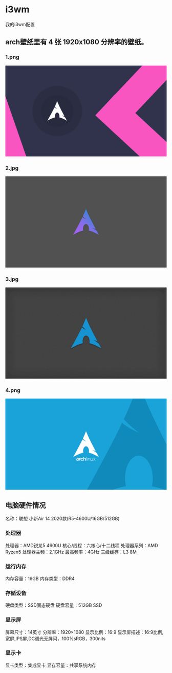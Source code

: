 # i3wm
我的i3wm配置
## arch壁纸里有 4 张 1920x1080 分辨率的壁纸。
### 1.png
![1.png](https://github.com/xiaoyunxibing/i3wm/blob/main/arch%E5%A3%81%E7%BA%B8/1.png)
### 2.jpg
![2.jpg](https://github.com/xiaoyunxibing/i3wm/blob/main/arch%E5%A3%81%E7%BA%B8/2.jpg)
### 3.jpg
![3.jpg](https://github.com/xiaoyunxibing/i3wm/blob/main/arch%E5%A3%81%E7%BA%B8/3.jpg)
### 4.png
![4.png](https://github.com/xiaoyunxibing/i3wm/blob/main/arch%E5%A3%81%E7%BA%B8/4.png)
## 电脑硬件情况
名称：联想 小新Air 14 2020款(R5-4600U/16GB/512GB)
### 处理器
处理器：AMD锐龙5 4600U
核心/线程：六核心/十二线程
处理器系列：AMD Ryzen5
处理器主频：2.1GHz
最高频率：4GHz
三级缓存：L3 8M
### 运行内存
内存容量：16GB
内存类型：DDR4
### 存储设备
硬盘类型：SSD固态硬盘
硬盘容量：512GB SSD
### 显示屏
屏幕尺寸：14英寸
分辨率：1920×1080
显示比例：16:9
显示屏描述：16:9比例,宽屏,IPS屏,DC调光无屏闪，100%sRGB，300nits
### 显示卡
显卡类型：集成显卡
显存容量：共享系统内存

 
